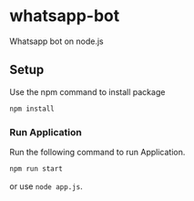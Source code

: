 # whatsapp-bot
Whatsapp bot on node.js

## Setup
Use the npm command to install package

```bash
npm install
```

### Run Application

Run the following command to run Application.

```js
npm run start
```
or use `node app.js`.
